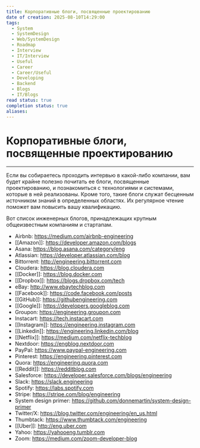 ```yaml
---
title: Корпоративные блоги, посвященные проектированию
date of creation: 2025-08-10T14:29:00
tags:
  - System
  - SystemDesign
  - Web/SystemDesign
  - Roadmap
  - Interview
  - IT/Interview
  - Useful
  - Career
  - Career/Useful
  - Developing
  - Backend
  - Blogs
  - IT/Blogs
read status: true
completion status: true
aliases:
---
```

# Корпоративные блоги, посвященные проектированию
---

Если вы собираетесь проходить интервью в какой-либо компании, вам будет крайне полезно почитать ее блоги, посвященные проектированию, и познакомиться с технологиями и системами, которые в ней реализованы. Кроме того, такие блоги служат бесценным источником знаний в определенных областях. Их регулярное чтение поможет вам повысить вашу квалификацию.

Вот список инженерных блогов, принадлежащих крупным общеизвестным компаниям и стартапам.

- Airbnb: https://medium.com/airbnb-engineering
- [[Amazon]]: https://developer.amazon.com/blogs
- Asana: https://blog.asana.com/category/eng
- Atlassian: https://developer.atlassian.com/blog
- Bittorrent: http://engineering.bittorrent.com
- Cloudera: https://blog.cloudera.com
- [[Docker]]: https://blog.docker.com
- [[Dropbox]]: https://blogs.dropbox.com/tech
- eBay: http://www.ebaytechblog.com
- [[Facebook]]: https://code.facebook.com/posts
- [[GitHub]]: https://githubengineering.com
- [[Google]]: https://developers.googleblog.com
- Groupon: https://engineering.groupon.com
- Instacart: https://tech.instacart.com
- [[Instagram]]: https://engineering.instagram.com
- [[Linkedin]]: https://engineering.linkedin.com/blog
- [[Netflix]]: https://medium.com/netflix-techblog
- Nextdoor: https://engblog.nextdoor.com
- PayPal: https://www.paypal-engineering.com
- Pinterest: https://engineering.pinterest.com
- Quora: https://engineering.quora.com
- [[Reddit]]: https://redditblog.com
- Salesforce: https://developer.salesforce.com/blogs/engineering
- Slack: https://slack.engineering
- Spotify: https://labs.spotify.com
- Stripe: https://stripe.com/blog/engineering
- System design primer: https://github.com/donnemartin/system-design-primer
- Twitter/X: https://blog.twitter.com/engineering/en_us.html
- Thumbtack: https://www.thumbtack.com/engineering
- [[Uber]]: http://eng.uber.com
- Yahoo: https://yahooeng.tumblr.com
- Zoom: https://medium.com/zoom-developer-blog
